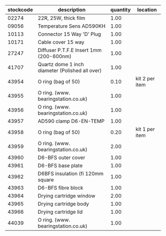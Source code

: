 |stockcode|description|quantity|location|
|---------|-----------|--------|--------|
|02274|22R, 25W, thick film|1.00||
|09056|Temperature Sens AD590KH|1.00||
|10113|Connector 15 Way 'D' Plug|1.00||
|10171|Cable cover 15 way|1.00||
|27247|Diffuser P.T.F.E Insert 1mm (200-600nm)|1.00||
|41707|Quartz dome 1 inch diameter (Polished all over)|1.00||
|43954|O ring (bag of 50)|0.10|kit 2 per item|
|43955|O ring.  (www. bearingstation.co.uk)|1.00||
|43956|O ring. (www. bearingstation.co.uk)|1.00||
|43957|AD590 clamp D6-EN-TEMP|1.00||
|43958|O ring (bag of 50)|0.20|kit 1 per item|
|43959|O ring. (www. bearingstation.co.uk)|2.00||
|43960|D6-BFS outer cover|1.00||
|43961|D6-BFS base plate|1.00||
|43962|D6BFS insulation (fi 120mm square|1.00||
|43963|D6-BFS fibre block|1.00||
|43964|Drying cartridge window|2.00||
|43965|Drying cartridge body|1.00||
|43966|Drying cartridge lid|1.00||
|44039|O ring.  (www. bearingstation.co.uk)|1.00||
